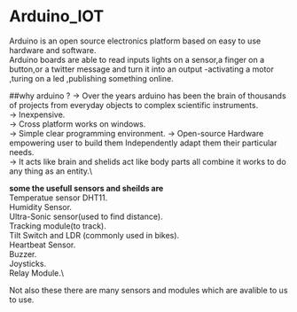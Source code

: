# Arduino_IOT
Arduino is an open source electronics platform based on easy to use hardware and software.\
Arduino boards are able to read inputs lights on a sensor,a finger on a button,or a twitter message and turn it into an output -activating a motor ,turing on a led ,publishing something online.

##why arduino ?
-> Over the years arduino has been the brain of thousands of projects from everyday objects to complex scientific instruments.\
-> Inexpensive.\
-> Cross platform works on windows.\
-> Simple clear programming environment.
-> Open-source Hardware empowering user to build them Independently adapt them their particular needs.\
-> It acts like brain and shelids act like body parts all combine it works to do any thing as an entity.\

**some the usefull sensors and sheilds are**\
Temperatue sensor DHT11.\
Humidity Sensor.\
Ultra-Sonic sensor(used to find distance).\
Tracking module(to track).\
Tilt Switch and LDR (commonly used in bikes).\
Heartbeat Sensor.\
Buzzer.\
Joysticks.\
Relay Module.\

Not also these there are many sensors and modules which are avalible to us to use.



